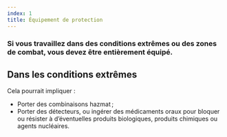 ```yaml
---
index: 1
title: Équipement de protection
---
```

### Si vous travaillez dans des conditions extrêmes ou des zones de combat, vous devez être entièrement équipé.

## Dans les conditions extrêmes

Cela pourrait impliquer :

*   Porter des combinaisons hazmat ;
*   Porter des détecteurs, ou ingérer des médicaments oraux pour bloquer ou résister à d’éventuelles produits biologiques, produits chimiques ou agents nucléaires.